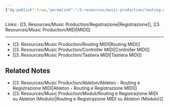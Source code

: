 ```yaml
---
{"dg-publish":true,"permalink":"/3-resources/music-production/routing-e-registrazione-midi/"}
---
```


Links:: [[3. Resources/Music Production/Registrazione\|Registrazione]], [[3. Resources/Music Production/MIDI\|MIDI]]

---

- [[3. Resources/Music Production/Routing MIDI\|Routing MIDI]]
- [[3. Resources/Music Production/Controller MIDI\|Controller MIDI]]
- [[3. Resources/Music Production/Tastiera MIDI\|Tastiera MIDI]]



## Related Notes

- [[3. Resources/Music Production/Ableton/Ableton - Routing e Registrazione MIDI\|Ableton - Routing e Registrazione MIDI]]
- [[3. Resources/Music Production/Moduli/Routing e Registrazione MIDI su Ableton (Modulo)\|Routing e Registrazione MIDI su Ableton (Modulo)]]
